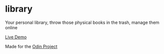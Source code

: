 # library
Your personal library, throw those physical books in the trash, manage them online

[Live Demo](https://threedotsellipsis.github.io/library/)

Made for the [Odin Project](https://www.theodinproject.com)
